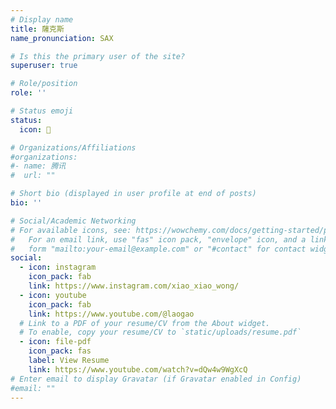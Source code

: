 ```yaml
---
# Display name
title: 薩克斯
name_pronunciation: SAX

# Is this the primary user of the site?
superuser: true

# Role/position
role: ''

# Status emoji
status:
  icon: 🎷

# Organizations/Affiliations
#organizations:
#- name: 腾讯
#  url: ""

# Short bio (displayed in user profile at end of posts)
bio: ''

# Social/Academic Networking
# For available icons, see: https://wowchemy.com/docs/getting-started/page-builder/#icons
#   For an email link, use "fas" icon pack, "envelope" icon, and a link in the
#   form "mailto:your-email@example.com" or "#contact" for contact widget.
social:
  - icon: instagram
    icon_pack: fab
    link: https://www.instagram.com/xiao_xiao_wong/
  - icon: youtube
    icon_pack: fab
    link: https://www.youtube.com/@laogao
  # Link to a PDF of your resume/CV from the About widget.
  # To enable, copy your resume/CV to `static/uploads/resume.pdf`
  - icon: file-pdf
    icon_pack: fas
    label: View Resume
    link: https://www.youtube.com/watch?v=dQw4w9WgXcQ
# Enter email to display Gravatar (if Gravatar enabled in Config)
#email: ""
---
```


